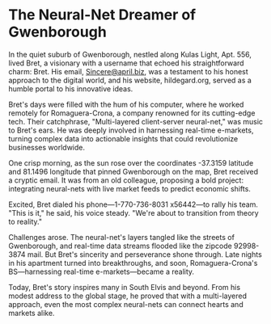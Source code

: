 # The Neural-Net Dreamer of Gwenborough

In the quiet suburb of Gwenborough, nestled along Kulas Light, Apt. 556, lived Bret, a visionary with a username that echoed his straightforward charm: Bret. His email, Sincere@april.biz, was a testament to his honest approach to the digital world, and his website, hildegard.org, served as a humble portal to his innovative ideas.

Bret's days were filled with the hum of his computer, where he worked remotely for Romaguera-Crona, a company renowned for its cutting-edge tech. Their catchphrase, "Multi-layered client-server neural-net," was music to Bret's ears. He was deeply involved in harnessing real-time e-markets, turning complex data into actionable insights that could revolutionize businesses worldwide.

One crisp morning, as the sun rose over the coordinates -37.3159 latitude and 81.1496 longitude that pinned Gwenborough on the map, Bret received a cryptic email. It was from an old colleague, proposing a bold project: integrating neural-nets with live market feeds to predict economic shifts.

Excited, Bret dialed his phone—1-770-736-8031 x56442—to rally his team. "This is it," he said, his voice steady. "We're about to transition from theory to reality."

Challenges arose. The neural-net's layers tangled like the streets of Gwenborough, and real-time data streams flooded like the zipcode 92998-3874 mail. But Bret's sincerity and perseverance shone through. Late nights in his apartment turned into breakthroughs, and soon, Romaguera-Crona's BS—harnessing real-time e-markets—became a reality.

Today, Bret's story inspires many in South Elvis and beyond. From his modest address to the global stage, he proved that with a multi-layered approach, even the most complex neural-nets can connect hearts and markets alike.
